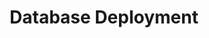 ---
layout: page
title: Database Deployment
permalink: /candel_database/deploy/
parent: Candel Database
nav_order: 4
---
